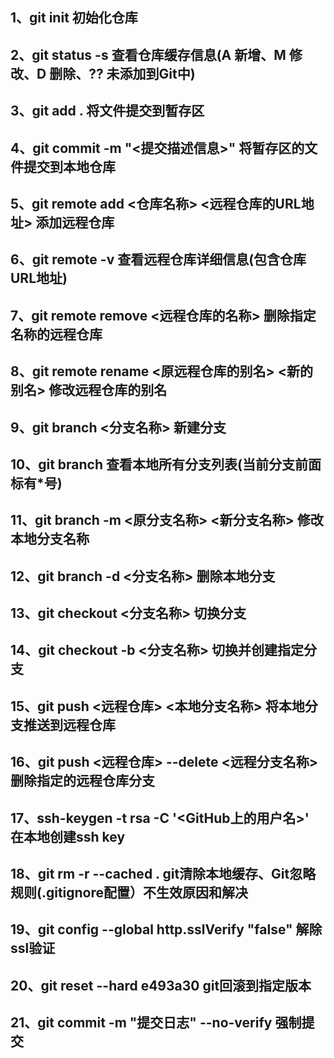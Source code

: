 <h2>1、git init   初始化仓库<br /></h2>
<h2>2、git status -s   查看仓库缓存信息(A 新增、M 修改、D 删除、?? 未添加到Git中)<br /></h2>
<h2>3、git add .   将文件提交到暂存区<br /></h2>
<h2>4、git commit -m "<提交描述信息>"   将暂存区的文件提交到本地仓库<br /></h2>
<h2>5、git remote add <仓库名称> <远程仓库的URL地址>   添加远程仓库<br /></h2>
<h2>6、git remote -v   查看远程仓库详细信息(包含仓库URL地址)<br /></h2>
<h2>7、git remote remove <远程仓库的名称>   删除指定名称的远程仓库<br /></h2>
<h2>8、git remote rename <原远程仓库的别名> <新的别名>   修改远程仓库的别名<br /></h2>
<h2>9、git branch <分支名称>   新建分支<br /></h2>
<h2>10、git branch   查看本地所有分支列表(当前分支前面标有*号)<br /></h2>
<h2>11、git branch -m <原分支名称> <新分支名称>   修改本地分支名称<br /></h2>
<h2>12、git branch -d <分支名称>   删除本地分支<br /></h2>
<h2>13、git checkout <分支名称>   切换分支<br /></h2>
<h2>14、git checkout -b <分支名称>   切换并创建指定分支<br /></h2>
<h2>15、git push <远程仓库> <本地分支名称>   将本地分支推送到远程仓库<br /></h2>
<h2>16、git push <远程仓库> --delete <远程分支名称>    删除指定的远程仓库分支<br /></h2>
<h2>17、ssh-keygen -t rsa -C '&lt;GitHub上的用户名&gt;'  &nbsp;  在本地创建ssh key<br /></h2>
<h2>18、git rm -r --cached .   git清除本地缓存、Git忽略规则(.gitignore配置）不生效原因和解决<br /></h2>
<h2>19、git config --global http.sslVerify "false"  解除ssl验证</h2>
<h2>20、git reset --hard e493a30  git回滚到指定版本</h2>
<h2>21、git commit -m "提交日志" --no-verify  强制提交</h2>

